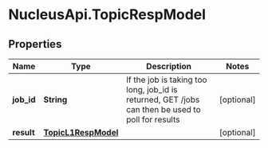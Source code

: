# NucleusApi.TopicRespModel

## Properties
Name | Type | Description | Notes
------------ | ------------- | ------------- | -------------
**job_id** | **String** | If the job is taking too long, job_id is returned, GET /jobs can then be used to poll for results | [optional] 
**result** | [**TopicL1RespModel**](TopicL1RespModel.md) |  | [optional] 


